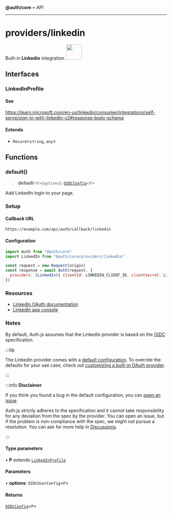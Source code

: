 **@auth/core** • API

***

# providers/linkedin

<div style={{backgroundColor: "#000", display: "flex", justifyContent: "space-between", color: "#fff", padding: 16}}>
<span>Built-in <b>Linkedin</b> integration.</span>
<a href="https://linkedin.com">
  <img style={{display: "block"}} src="https://authjs.dev/img/providers/linkedin.svg" height="48" width="48"/>
</a>
</div>

## Interfaces

### LinkedInProfile

#### See

https://learn.microsoft.com/en-us/linkedin/consumer/integrations/self-serve/sign-in-with-linkedin-v2#response-body-schema

#### Extends

- `Record`\<`string`, `any`\>

## Functions

### default()

> **default**\<`P`\>(`options`): [`OIDCConfig`](../providers.md#oidcconfig)\<`P`\>

Add LinkedIn login to your page.

### Setup

#### Callback URL
```
https://example.com/api/auth/callback/linkedin
```

#### Configuration
```js
import Auth from "@auth/core"
import LinkedIn from "@auth/core/providers/linkedin"

const request = new Request(origin)
const response = await Auth(request, {
  providers: [LinkedIn({ clientId: LINKEDIN_CLIENT_ID, clientSecret: LINKEDIN_CLIENT_SECRET })],
})
```

### Resources

 - [LinkedIn OAuth documentation](https://docs.microsoft.com/en-us/linkedin/shared/authentication/authorization-code-flow)
 - [LinkedIn app console](https://www.linkedin.com/developers/apps/)

### Notes

By default, Auth.js assumes that the LinkedIn provider is
based on the [OIDC](https://openid.net/specs/openid-connect-core-1_0.html) specification.

:::tip

The LinkedIn provider comes with a [default configuration](https://github.com/nextauthjs/next-auth/blob/main/packages/core/src/providers/linkedin.ts).
To override the defaults for your use case, check out [customizing a built-in OAuth provider](https://authjs.dev/guides/providers/custom-provider#override-default-options).

:::

:::info **Disclaimer**

If you think you found a bug in the default configuration, you can [open an issue](https://authjs.dev/new/provider-issue).

Auth.js strictly adheres to the specification and it cannot take responsibility for any deviation from
the spec by the provider. You can open an issue, but if the problem is non-compliance with the spec,
we might not pursue a resolution. You can ask for more help in [Discussions](https://authjs.dev/new/github-discussions).

:::

#### Type parameters

• **P** extends [`LinkedInProfile`](linkedin.md#linkedinprofile)

#### Parameters

• **options**: `OIDCUserConfig`\<`P`\>

#### Returns

[`OIDCConfig`](../providers.md#oidcconfig)\<`P`\>

